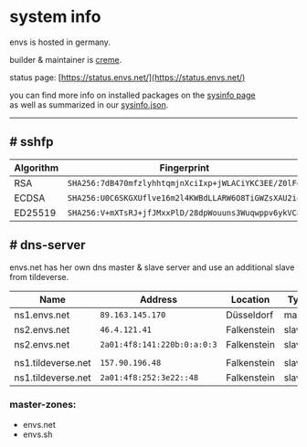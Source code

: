 # system info

envs is hosted in germany.

builder & maintainer is [creme](https://envs.net/~creme/).

status page: [https://status.envs.net/](https://status.envs.net/)

you can find more info on installed packages on the [sysinfo page](https://envs.net/sysinfo/)<br />
as well as summarized in our [sysinfo.json](https://envs.net/sysinfo.json).

***

## # sshfp

| Algorithm | Fingerprint |
| --- | --- |
| RSA       | `SHA256:7dB470mfzlyhhtqmjnXciIxp+jWLACiYKC3EE/Z0lFg` |
| ECDSA     | `SHA256:U0C6SKGXUflve16m2l4KWBdLLARW6O8TiGWZsXAU2i4` |
| ED25519   | `SHA256:V+mXTsRJ+jfJMxxPlD/28dpWouuns3Wuqwppv6ykVC8` |

## # dns-server
envs.net has her own dns master & slave server and use an additional slave from tildeverse.

| Name | Address | Location | Type |
| --- | --- | --- | --- |
| ns1.envs.net       | `89.163.145.170`             | Düsseldorf  | master |
| ns2.envs.net       | `46.4.121.41`                | Falkenstein | slave  |
| ns2.envs.net       | `2a01:4f8:141:220b:0:a:0:3`  | Falkenstein | slave  |
| | | | |
| ns1.tildeverse.net | `157.90.196.48`              | Falkenstein | slave  |
| ns1.tildeverse.net | `2a01:4f8:252:3e22::48`      | Falkenstein | slave  |

### master-zones:
- envs.net
- envs.sh
